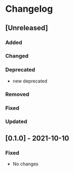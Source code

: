 # Changelog

## [Unreleased]

### Added

### Changed

### Deprecated

- new deprecated

### Removed

### Fixed

### Updated

## [0.1.0] - 2021-10-10

### Fixed

- No changes
